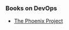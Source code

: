 ### Books on DevOps
- [The Phoenix Project](https://www.google.co.in/url?sa=t&rct=j&q=&esrc=s&source=web&cd=1&cad=rja&uact=8&ved=0ahUKEwjM8rPg_9_TAhXG8CYKHfNFDlwQFggiMAA&url=http%3A%2F%2Fitrevolution.com%2Fwp-content%2Fuploads%2Ffiles%2FPhoenixProjectExcerpt.pdf&usg=AFQjCNGYt1ALVc2ramVw_oM4Qb4rQCTDmw&sig2=8IbYjokPh537topfFtxbDA])
